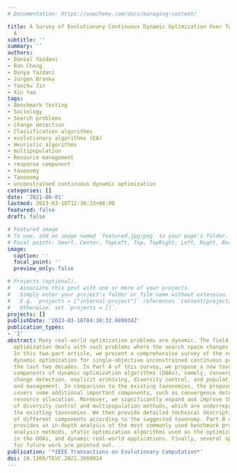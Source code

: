 ```yaml
---
# Documentation: https://wowchemy.com/docs/managing-content/

title: A Survey of Evolutionary Continuous Dynamic Optimization Over Two Decades—Part
  A
subtitle: ''
summary: ''
authors:
- Danial Yazdani
- Ran Cheng
- Donya Yazdani
- Jürgen Branke
- Yaochu Jin
- Xin Yao
tags:
- Benchmark testing
- Sociology
- Search problems
- Change detection
- Classification algorithms
- evolutionary algorithms (EA)
- Heuristic algorithms
- multipopulation
- Resource management
- response component
- taxonomy
- Taxonomy
- unconstrained continuous dynamic optimization
categories: []
date: '2021-08-01'
lastmod: 2023-03-16T12:30:33+08:00
featured: false
draft: false

# Featured image
# To use, add an image named `featured.jpg/png` to your page's folder.
# Focal points: Smart, Center, TopLeft, Top, TopRight, Left, Right, BottomLeft, Bottom, BottomRight.
image:
  caption: ''
  focal_point: ''
  preview_only: false

# Projects (optional).
#   Associate this post with one or more of your projects.
#   Simply enter your project's folder or file name without extension.
#   E.g. `projects = ["internal-project"]` references `content/project/deep-learning/index.md`.
#   Otherwise, set `projects = []`.
projects: []
publishDate: '2023-03-16T04:30:32.989034Z'
publication_types:
- '2'
abstract: Many real-world optimization problems are dynamic. The field of dynamic
  optimization deals with such problems where the search space changes over time.
  In this two-part article, we present a comprehensive survey of the research in evolutionary
  dynamic optimization for single-objective unconstrained continuous problems over
  the last two decades. In Part A of this survey, we propose a new taxonomy for the
  components of dynamic optimization algorithms (DOAs), namely, convergence detection,
  change detection, explicit archiving, diversity control, and population division
  and management. In comparison to the existing taxonomies, the proposed taxonomy
  covers some additional important components, such as convergence detection and computational
  resource allocation. Moreover, we significantly expand and improve the classifications
  of diversity control and multipopulation methods, which are underrepresented in
  the existing taxonomies. We then provide detailed technical descriptions and analysis
  of different components according to the suggested taxonomy. Part B of this survey
  provides an in-depth analysis of the most commonly used benchmark problems, performance
  analysis methods, static optimization algorithms used as the optimization components
  in the DOAs, and dynamic real-world applications. Finally, several opportunities
  for future work are pointed out.
publication: '*IEEE Transactions on Evolutionary Computation*'
doi: 10.1109/TEVC.2021.3060014
---
```

